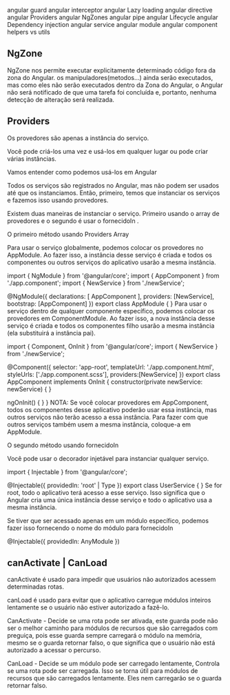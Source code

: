 angular guard
angular interceptor
angular Lazy loading
angular directive
angular Providers
angular NgZones
angular pipe
angular Lifecycle
angular Dependency injection
angular service
angular module
angular component
helpers vs utils	  

## NgZone
NgZone nos permite executar explicitamente determinado código fora da zona do Angular.
os manipuladores(metodos...) ainda serão executados, mas como eles não serão executados dentro da Zona do Angular, o Angular não será notificado de que uma tarefa foi concluída e, portanto, nenhuma detecção de alteração será realizada.

## Providers
Os provedores são apenas a instância do serviço.

Você pode criá-los uma vez e usá-los em qualquer lugar ou pode criar várias instâncias.

Vamos entender como podemos usá-los em Angular

Todos os serviços são registrados no Angular, mas não podem ser usados ​​até que os instanciamos. Então, primeiro, temos que instanciar os serviços e fazemos isso usando provedores.

Existem duas maneiras de instanciar o serviço. Primeiro usando o array de provedores e o segundo é usar o fornecidoIn .

O primeiro método usando Providers Array

Para usar o serviço globalmente, podemos colocar os provedores no AppModule. Ao fazer isso, a instância desse serviço é criada e todos os componentes ou outros serviços do aplicativo usarão a mesma instância.

import { NgModule } from '@angular/core';
import { AppComponent } from './app.component';
import { NewService } from './newService';

@NgModule({
  declarations: [
    AppComponent
  ],
  providers: [NewService],
  bootstrap: [AppComponent]
})
export class AppModule { }
Para usar o serviço dentro de qualquer componente específico, podemos colocar os provedores em ComponentModule. Ao fazer isso, a nova instância desse serviço é criada e todos os componentes filho usarão a mesma instância (ela substituirá a instância pai).

import { Component, OnInit } from '@angular/core';
import { NewService } from './newService';

@Component({
  selector: 'app-root',
  templateUrl: './app.component.html',
  styleUrls: ['./app.component.scss'],
  providers:[NewService]
})
export class AppComponent implements OnInit {
  constructor(private newService: newService) { }

  ngOnInit() { }
}
NOTA: Se você colocar provedores em AppComponent, todos os componentes desse aplicativo poderão usar essa instância, mas outros serviços não terão acesso a essa instância. Para fazer com que outros serviços também usem a mesma instância, coloque-a em AppModule.

O segundo método usando fornecidoIn

Você pode usar o decorador injetável para instanciar qualquer serviço.

import { Injectable } from '@angular/core';

@Injectable({
  providedIn: 'root' | Type<any>
})
export class UserService {
}
Se for root, todo o aplicativo terá acesso a esse serviço. Isso significa que o Angular cria uma única instância desse serviço e todo o aplicativo usa a mesma instância.

Se tiver que ser acessado apenas em um módulo específico, podemos fazer isso fornecendo o nome do módulo para fornecidoIn

@Injectable({
   providedIn: AnyModule
})

## canActivate | CanLoad
canActivate é usado para impedir que usuários não autorizados acessem determinadas rotas.

canLoad é usado para evitar que o aplicativo carregue módulos inteiros lentamente se o usuário não estiver autorizado a fazê-lo.

CanActivate - Decide se uma rota pode ser ativada, este guarda pode não ser o melhor caminho para módulos de recursos que são carregados com preguiça, pois esse guarda sempre carregará o módulo na memória, mesmo se o guarda retornar falso, o que significa que o usuário não está autorizado a acessar o percurso.

CanLoad - Decide se um módulo pode ser carregado lentamente, Controla se uma rota pode ser carregada. Isso se torna útil para módulos de recursos que são carregados lentamente. Eles nem carregarão se o guarda retornar falso.
